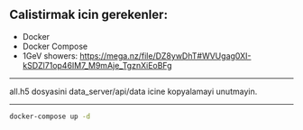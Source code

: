 ## Calistirmak icin gerekenler:
    
* Docker
* Docker Compose
* 1GeV showers: https://mega.nz/file/DZ8ywDhT#WVUgag0XI-kSDZl71op46IM7_M9mAje_TgznXiEoBFg

***

all.h5 dosyasini data_server/api/data icine kopyalamayi unutmayin.
***




```bash 
docker-compose up -d
```


